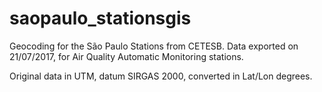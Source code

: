 # saopaulo_stationsgis
Geocoding for the São Paulo Stations from CETESB.
Data exported on 21/07/2017, for Air Quality Automatic Monitoring stations.

Original data in UTM, datum SIRGAS 2000, converted in Lat/Lon degrees.
